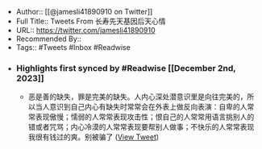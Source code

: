 - Author:: [[@jamesli41890910 on Twitter]]
- Full Title:: Tweets From 长寿先天基因后天心情
- URL:: https://twitter.com/jamesli41890910
- Recommended By::
- Tags:: #Tweets #Inbox #Readwise
- ### Highlights first synced by #Readwise [[December 2nd, 2023]]
    - 恶是善的缺失，罪是完美的缺失。人内心深处潜意识里是向往完美的，所以当人意识到自己内心有缺失时常常会在外表上做反向表演：自卑的人常常表现傲慢；懦弱的人常常表现攻击性；恨自己的人常常用语言挑别人的错或者咒骂；内心冷漠的人常常表现要帮别人做事；不快乐的人常常表现我很有钱过的爽。别被骗了 ([View Tweet](https://twitter.com/jamesli41890910/status/1730897030250451132))
